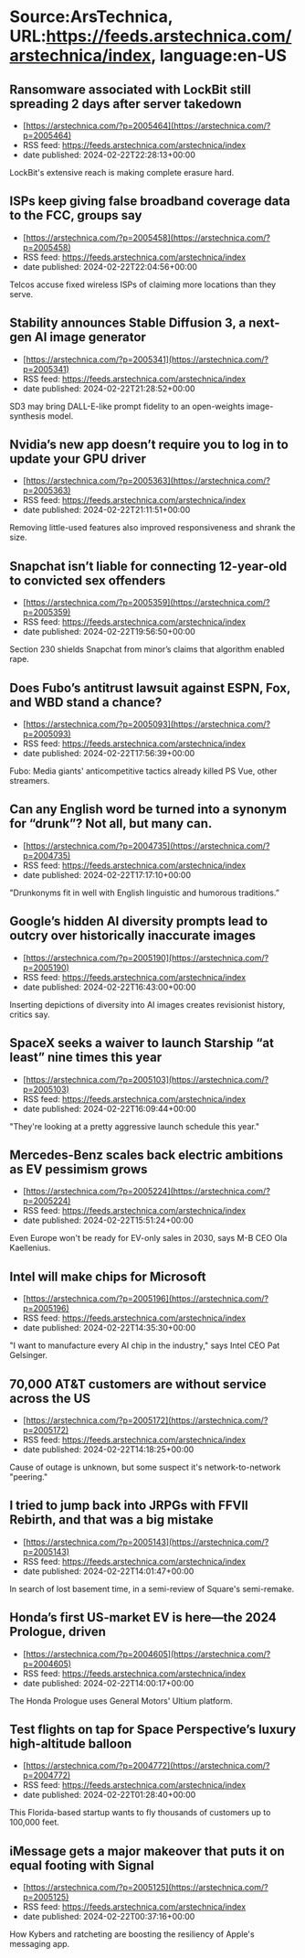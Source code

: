 # Source:ArsTechnica, URL:https://feeds.arstechnica.com/arstechnica/index, language:en-US

## Ransomware associated with LockBit still spreading 2 days after server takedown
 - [https://arstechnica.com/?p=2005464](https://arstechnica.com/?p=2005464)
 - RSS feed: https://feeds.arstechnica.com/arstechnica/index
 - date published: 2024-02-22T22:28:13+00:00

LockBit's extensive reach is making complete erasure hard.

## ISPs keep giving false broadband coverage data to the FCC, groups say
 - [https://arstechnica.com/?p=2005458](https://arstechnica.com/?p=2005458)
 - RSS feed: https://feeds.arstechnica.com/arstechnica/index
 - date published: 2024-02-22T22:04:56+00:00

Telcos accuse fixed wireless ISPs of claiming more locations than they serve.

## Stability announces Stable Diffusion 3, a next-gen AI image generator
 - [https://arstechnica.com/?p=2005341](https://arstechnica.com/?p=2005341)
 - RSS feed: https://feeds.arstechnica.com/arstechnica/index
 - date published: 2024-02-22T21:28:52+00:00

SD3 may bring DALL-E-like prompt fidelity to an open-weights image-synthesis model.

## Nvidia’s new app doesn’t require you to log in to update your GPU driver
 - [https://arstechnica.com/?p=2005363](https://arstechnica.com/?p=2005363)
 - RSS feed: https://feeds.arstechnica.com/arstechnica/index
 - date published: 2024-02-22T21:11:51+00:00

Removing little-used features also improved responsiveness and shrank the size.

## Snapchat isn’t liable for connecting 12-year-old to convicted sex offenders
 - [https://arstechnica.com/?p=2005359](https://arstechnica.com/?p=2005359)
 - RSS feed: https://feeds.arstechnica.com/arstechnica/index
 - date published: 2024-02-22T19:56:50+00:00

Section 230 shields Snapchat from minor’s claims that algorithm enabled rape.

## Does Fubo’s antitrust lawsuit against ESPN, Fox, and WBD stand a chance?
 - [https://arstechnica.com/?p=2005093](https://arstechnica.com/?p=2005093)
 - RSS feed: https://feeds.arstechnica.com/arstechnica/index
 - date published: 2024-02-22T17:56:39+00:00

Fubo: Media giants' anticompetitive tactics already killed PS Vue, other streamers.

## Can any English word be turned into a synonym for “drunk”? Not all, but many can.
 - [https://arstechnica.com/?p=2004735](https://arstechnica.com/?p=2004735)
 - RSS feed: https://feeds.arstechnica.com/arstechnica/index
 - date published: 2024-02-22T17:17:10+00:00

"Drunkonyms fit in well with English linguistic and humorous traditions.”

## Google’s hidden AI diversity prompts lead to outcry over historically inaccurate images
 - [https://arstechnica.com/?p=2005190](https://arstechnica.com/?p=2005190)
 - RSS feed: https://feeds.arstechnica.com/arstechnica/index
 - date published: 2024-02-22T16:43:00+00:00

Inserting depictions of diversity into AI images creates revisionist history, critics say.

## SpaceX seeks a waiver to launch Starship “at least” nine times this year
 - [https://arstechnica.com/?p=2005103](https://arstechnica.com/?p=2005103)
 - RSS feed: https://feeds.arstechnica.com/arstechnica/index
 - date published: 2024-02-22T16:09:44+00:00

"They're looking at a pretty aggressive launch schedule this year."

## Mercedes-Benz scales back electric ambitions as EV pessimism grows
 - [https://arstechnica.com/?p=2005224](https://arstechnica.com/?p=2005224)
 - RSS feed: https://feeds.arstechnica.com/arstechnica/index
 - date published: 2024-02-22T15:51:24+00:00

Even Europe won't be ready for EV-only sales in 2030, says M-B CEO Ola Kaellenius.

## Intel will make chips for Microsoft
 - [https://arstechnica.com/?p=2005196](https://arstechnica.com/?p=2005196)
 - RSS feed: https://feeds.arstechnica.com/arstechnica/index
 - date published: 2024-02-22T14:35:30+00:00

"I want to manufacture every AI chip in the industry," says Intel CEO Pat Gelsinger.

## 70,000 AT&T customers are without service across the US
 - [https://arstechnica.com/?p=2005172](https://arstechnica.com/?p=2005172)
 - RSS feed: https://feeds.arstechnica.com/arstechnica/index
 - date published: 2024-02-22T14:18:25+00:00

Cause of outage is unknown, but some suspect it's network-to-network "peering."

## I tried to jump back into JRPGs with FFVII Rebirth, and that was a big mistake
 - [https://arstechnica.com/?p=2005143](https://arstechnica.com/?p=2005143)
 - RSS feed: https://feeds.arstechnica.com/arstechnica/index
 - date published: 2024-02-22T14:01:47+00:00

In search of lost basement time, in a semi-review of Square's semi-remake.

## Honda’s first US-market EV is here—the 2024 Prologue, driven
 - [https://arstechnica.com/?p=2004605](https://arstechnica.com/?p=2004605)
 - RSS feed: https://feeds.arstechnica.com/arstechnica/index
 - date published: 2024-02-22T14:00:17+00:00

The Honda Prologue uses General Motors' Ultium platform.

## Test flights on tap for Space Perspective’s luxury high-altitude balloon
 - [https://arstechnica.com/?p=2004772](https://arstechnica.com/?p=2004772)
 - RSS feed: https://feeds.arstechnica.com/arstechnica/index
 - date published: 2024-02-22T01:28:40+00:00

This Florida-based startup wants to fly thousands of customers up to 100,000 feet.

## iMessage gets a major makeover that puts it on equal footing with Signal
 - [https://arstechnica.com/?p=2005125](https://arstechnica.com/?p=2005125)
 - RSS feed: https://feeds.arstechnica.com/arstechnica/index
 - date published: 2024-02-22T00:37:16+00:00

How Kybers and ratcheting are boosting the resiliency of Apple's messaging app.

